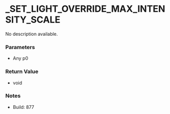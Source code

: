 # _SET_LIGHT_OVERRIDE_MAX_INTENSITY_SCALE

No description available.

### Parameters
* Any p0

### Return Value
* void

### Notes
* Build: 877

